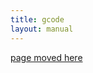 ```yaml
---
title: gcode
layout: manual
---
```


[page moved here](https://github.com/nortd/lasersaur/wiki/gcode)
